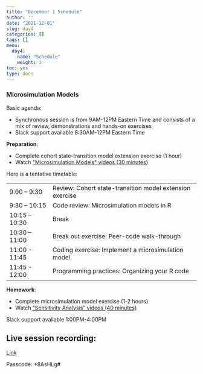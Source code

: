 ```yaml
---
title: "December 1 Schedule"
author: ''
date: "2021-12-01"
slug: day4
categories: []
tags: []
menu:
  day4:
    name: "Schedule"
    weight: 1
toc: yes
type: docs
---
```


### Microsimulation Models

Basic agenda:

- Synchronous session is from 9AM-12PM Eastern Time and consists of a mix of review, demonstrations and hands-on exercises
- Slack support available 8:30AM-12PM Eastern Time

**Preparation**:

- Complete cohort state-transition model extension exercise (1 hour)
- Watch ["Microsimulation Models" videos (30 minutes)](https://decision-modeling-for-public-health-2021.netlify.app/days/day4/microsim_videos/)

Here is a tentative timetable:

|                            |            |
|--------------------------------------------|:------------------|
| 9:00 – 9:30  | Review: Cohort state-transition model extension exercise |
| 9:30 – 10:15 | Code review: Microsimulation models in R |
| 10:15 – 10:30 | Break  |
| 10:30 – 11:00 | Break out exercise: Peer-code walk-through  |
| 11:00 - 11:45 | Coding exercise: Implement a microsimulation model |
| 11:45 - 12:00 | Programming practices: Organizing your R code |


**Homework**:

- Complete microsimulation model exercise (1-2 hours)
- Watch [“Sensitivity Analysis” videos (40 minutes)](https://decision-modeling-for-public-health-2021.netlify.app/days/day5/sa_videos/)

Slack support available 1:00PM-4:00PM


## Live session recording:

[Link](https://us02web.zoom.us/rec/share/7tUN3LBxQ2_MRkCByl030LWqmf6TzGfxnbadL9Z6Z6BRFBuNoJ05EYH6j9O2o9nd.z_PByKw5n7yFnT4f)

Passcode: +8AsHLg#

<!-- ```{r, echo=F} -->
<!-- blogdown::shortcode("vimeo", "593027038") -->
<!-- ``` -->


 
